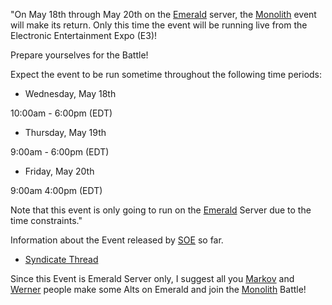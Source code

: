 "On May 18th through May 20th on the [Emerald](../servers/Emerald.md) server, the
[Monolith](../../items/Monolith.md) event will make its return. Only
this time the event will be running live from the Electronic Entertainment Expo
(E3)!

Prepare yourselves for the Battle!

Expect the event to be run sometime throughout the following time periods:

- Wednesday, May 18th

10:00am - 6:00pm (EDT)

- Thursday, May 19th

9:00am - 6:00pm (EDT)

- Friday, May 20th

9:00am 4:00pm (EDT)

Note that this event is only going to run on the
[Emerald](../servers/Emerald.md) Server due to the time constraints."

Information about the Event released by [SOE](../../Sony_Online_Entertainment.md) so
far.

- [Syndicate Thread](http://comms.planetsidesyndicate.com/showthread.php?t=1688/)

Since this Event is Emerald Server only, I suggest all you [Markov](../servers/Markov.md)
and [Werner](../servers/Werner.md) people make some Alts on Emerald and join the
[Monolith](../../items/Monolith.md) Battle!
